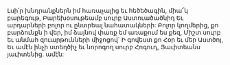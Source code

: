 
Լսի՛ր խնդրանքներն իմ հառաչալից եւ հեծեծագին,
միա՜կ բարեգութ,
Բարեխօսութեամբ սուրբ Աստուածածնիդ
Եւ արդարների բոլոր ու ընտրեալ նահատակների:
Բոլոր կողմերից, քո բարձունքն ի վեր, իմ ձայնով
փառք եմ առաքում ես քեզ,
Միշտ սուրբ եւ անմահ զուարթունների միջոցով`
Ի գովեստ քո Հօր եւ մեր Աստծոյ,
Եւ ամէն ինչի ստեղծիչ եւ նորոգող սուրբ Հոգուդ,
Յաւիտեանս յաւիտենից. ամէն:



